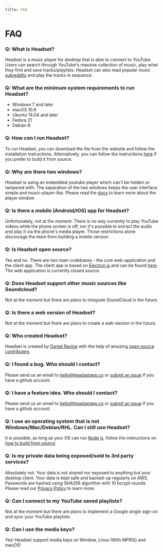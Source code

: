 ```yaml
---
title: FAQ
---
```

# FAQ

### Q: What is Headset?
Headset is a music player for desktop that is able to connect to YouTube. Users can search through YouTube's massive collection of music, play what they find and save tracks/playlists. Headset can also read popular music [subreddits](https://www.youtube.com/watch?v=EvEcBq5yWGw) and play the tracks in sequence.

### Q: What are the minimum system requirements to run Headset?

- Windows 7 and later
- macOS 10.9
- Ubuntu 14.04 and later
- Fedora 21
- Debian 8

### Q: How can I run Headset?

To run Headset, you can download the file from the website and follow the installation instructions. Alternatively, you can follow the instructions [here](https://github.com/headsetapp/headset-electron#build-from-source) if you prefer to build it from source.

### Q: Why are there two windows?
Headset is using an embedded youtube player which can't be hidden or tampered with. The separation of the two windows keeps the user interface simple and music-player-like. Please read the [docs](https://headsetapp.co/docs/player-window) to learn more about the player window

### Q: Is there a mobile (Android/iOS) app for Headset?

Unfortunately, not at the moment. There is no way currently to play YouTube videos while the phone screen is off, nor it's possible to extract the audio and play it via the phone's media player. Those restrictions alone discourage the team from building a mobile version.

### Q: Is Headset open source?

Yes and no. There are two main codebases - the core web-application and the client app. The client app is based on [Electron.js](https://electronjs.org/) and can be found [here](https://github.com/headsetapp/headset-electron). The web application is currently closed source.

### Q: Does Headset support other music sources like Soundcloud?

Not at the moment but there are plans to integrate SoundCloud in the future.

### Q: Is there a web version of Headset?

Not at the moment but there are plans to create a web version in the future.

### Q: Who created Headset?
Headset is created by [Daniel Ravina](https://twitter.com/danielravina) with the help of amazing [open source contributers](https://github.com/headsetapp/headset-electron/graphs/contributors)

### Q: I found a bug. Who should I contact?

Please send us an email to [hello@headsetapp.co](mailto:hello@headsetapp.co) or [submit an issue](https://github.com/headsetapp/headset-electron/issues/new) if you have a github account.

### Q: I have a feature idea. Who should I contact?

Please send us an email to [hello@headsetapp.co](mailto:hello@headsetapp.co) or [submit an issue](https://github.com/headsetapp/headset-electron/issues/new) if you have a github account.

### Q: I use an operating system that is not Windows/Mac/Debian/RHL. Can I still use Headset?

It is possible, as long as your OS can run [Node js](https://nodejs.org). follow the instructions on [how to build from source](https://github.com/headsetapp/headset-electron#build-from-source)

### Q: Is my private data being exposed/sold to 3rd party services?

Absolutely not. Your data is not shared nor exposed to anything but your desktop client. Your data is kept safe and backed-up regularly on AWS. Passwords are hashed using SHA256 algorithm with 10 bcrypt rounds. Please read our [Privacy Policy](https://headsetapp.co/legal/privacy/) to learn more.

### Q: Can I connect to my YouTube saved playlists?

Not at the moment but there are plans to implement a Google single sign-on and sync your YouTube playlists.

### Q: Can I use the media keys?
Yes! Headset support media keys on Window, Linux (With MPRIS) and macOS!

